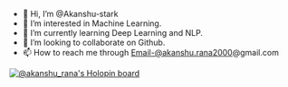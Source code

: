 - 👋 Hi, I’m @Akanshu-stark
- 👀 I’m interested in Machine Learning.
- 🌱 I’m currently learning Deep Learning and NLP.
- 💞️ I’m looking to collaborate on Github.
- 📫 How to reach me through Email-@akanshu.rana2000@gmail.com

[![@akanshu_rana's Holopin board](https://holopin.me/akanshu_rana)](https://holopin.io/@akanshu_rana)
<!---
Akanshu-stark/Akanshu-stark is a ✨ special ✨ repository because its `README.md` (this file) appears on your GitHub profile.
You can click the Preview link to take a look at your changes.
--->
